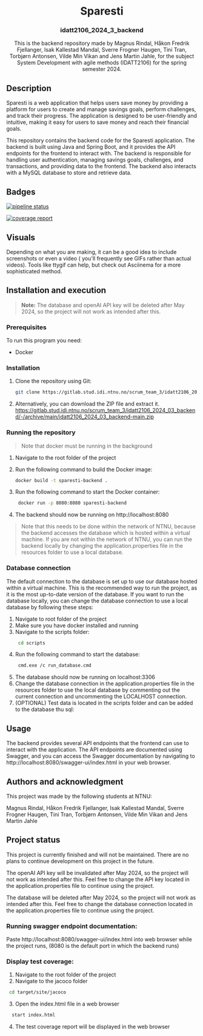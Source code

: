 <div align="center">
  <h1 align="center">Sparesti</h1>
  <h3 align="center">idatt2106_2024_3_backend </h3>
  <p align="center">
  This is the backend repository made by Magnus Rindal, Håkon Fredrik Fjellanger, Isak Kallestad Mandal, Sverre Frogner Haugen, Tini Tran, Torbjørn Antonsen, Vilde Min Vikan and Jens Martin Jahle, for the subject System Development with agile methods (IDATT2106) for the spring semester 2024.
  </p>
</div>

## Description

Sparesti is a web application that helps users save money by providing a platform for users to
create and manage savings goals, perform challenges, and track their progress.
The application is designed to be user-friendly and intuitive, making it easy for users to save
money and reach their financial goals.

This repository contains the backend code for the Sparesti application. The backend is built using
Java and Spring Boot, and it provides the API endpoints for the frontend to interact with.
The backend is responsible for handling user authentication, managing savings goals, challenges, and
transactions, and providing data to the frontend.
The backend also interacts with a MySQL database to store and retrieve data.

## Badges

<a href="https://gitlab.stud.idi.ntnu.no/scrum_team_3/idatt2106_2024_03_backend/-/commits/main"><img alt="pipeline status" src="https://gitlab.stud.idi.ntnu.no/scrum_team_3/idatt2106_2024_03_backend/badges/main/pipeline.svg" /></a>

<a href="https://gitlab.stud.idi.ntnu.no/scrum_team_3/idatt2106_2024_03_backend/-/commits/main"><img alt="coverage report" src="https://gitlab.stud.idi.ntnu.no/scrum_team_3/idatt2106_2024_03_backend/badges/main/coverage.svg" /></a>

## Visuals

Depending on what you are making, it can be a good idea to include screenshots or even a video (
you'll frequently see GIFs rather than actual videos). Tools like ttygif can help, but check out
Asciinema for a more sophisticated method.

## Installation and execution

> **Note:** The database and openAI API key will be deleted after May 2024, so the project will not
> work as intended after this.

### Prerequisites

To run this program you need:

- Docker

### Installation

1. Clone the repository using Git:
   ```sh
   git clone https://gitlab.stud.idi.ntnu.no/scrum_team_3/idatt2106_2024_03_backend
    ```

2. Alternatively, you can download the ZIP file and extract it.
   https://gitlab.stud.idi.ntnu.no/scrum_team_3/idatt2106_2024_03_backend/-/archive/main/idatt2106_2024_03_backend-main.zip

### Running the repository

> Note that docker must be running in the background
>

1. Navigate to the root folder of the project

2. Run the following command to build the Docker image:
   ```sh
   docker build -t sparesti-backend .
   ```
3. Run the following command to start the Docker container:
   ```sh
    docker run -p 8080:8080 sparesti-backend
    ```
4. The backend should now be running on http://localhost:8080

> Note that this needs to be done within the network of NTNU, because the backend accesses the
> database which is hosted within a virtual machine.
> If you are not within the network of NTNU, you can run the backend locally by changing the
> application.properties file in the resources folder to use a local database.

### Database connection

The default connection to the database is set up to use our database hosted within a virtual
machine.
This is the recommended way to run the project, as it is the most up-to-date version of the
database.
If you want to run the database locally, you can change the database connection to use a local
database by following these steps:

1. Navigate to root folder of the project
2. Make sure you have docker installed and running
3. Navigate to the scripts folder:
   ```sh
    cd scripts
   ```
4. Run the following command to start the database:
   ```sh
    cmd.exe /c run_database.cmd
   ```
5. The database should now be running on localhost:3306
6. Change the database connection in the application.properties file in the resources folder to use
   the local database by commenting out the current connection and uncommenting the LOCALHOST
   connection.
7. (OPTIONAL) Test data is located in the scripts folder and can be added to the database thu sql:

## Usage

The backend provides several API endpoints that the frontend can use to interact with the
application. The API endpoints are documented using Swagger, and you can access the Swagger
documentation by navigating to http://localhost:8080/swagger-ui/index.html in your web browser.

## Authors and acknowledgment

This project was made by the following students at NTNU:

Magnus Rindal,
Håkon Fredrik Fjellanger,
Isak Kallestad Mandal,
Sverre Frogner Haugen,
Tini Tran,
Torbjørn Antonsen,
Vilde Min Vikan and
Jens Martin Jahle

## Project status

This project is currently finished and will not be maintained.
There are no plans to continue development on this project in the future.

The openAI API key will be invalidated after May 2024, so the project will not work as intended
after this.
Feel free to change the API key located in the application.properties file to continue using the
project.

The database will be deleted after May 2024, so the project will not work as intended after this.
Feel free to change the database connection located in the application.properties file to continue
using the project.

### Running swagger endpoint documentation:

Paste http://localhost:8080/swagger-ui/index.html into web browser while the project runs, (8080 is
the default port in
which the backend runs)

### Display test coverage:

1. Navigate to the root folder of the project
2. Navigate to the jacoco folder

```sh
 cd target/site/jacoco
```

3. Open the index.html file in a web browser

```sh
  start index.html
  ```

4. The test coverage report will be displayed in the web browser
